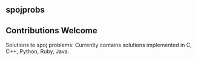 ## spojprobs
## Contributions Welcome
Solutions to spoj problems:
Currently contains solutions implemented in C, C++, Python, Ruby, Java.
